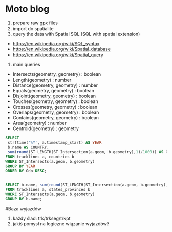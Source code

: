 
# Moto blog

1. prepare raw gpx files
1. import do spatialite
1. query the data with Spatial SQL (SQL with spatial extension)
 * https://en.wikipedia.org/wiki/SQL_syntax
 * https://en.wikipedia.org/wiki/Spatial_database
 * https://en.wikipedia.org/wiki/Spatial_query
1. main queries
 * Intersects(geometry, geometry) : boolean
 * Length(geometry) : number
 * Distance(geometry, geometry) : number
 * Equals(geometry, geometry) : boolean
 * Disjoint(geometry, geometry) : boolean
 * Touches(geometry, geometry) : boolean
 * Crosses(geometry, geometry) : boolean
 * Overlaps(geometry, geometry) : boolean
 * Contains(geometry, geometry) : boolean
 * Area(geometry) : number
 * Centroid(geometry) : geometry


```sql
SELECT
 strftime('%Y', a.timestamp_start) AS YEAR
 b.name AS COUNTRY,
 sum(round(ST_LENGTH(ST_Intersection(a.geom, b.geometry),1)/1000)) AS ODO
FROM tracklines a, countries b
WHERE ST_Intersects(a.geom, b.geometry)
GROUP BY YEAR
ORDER BY Odo DESC;


SELECT b.name, sum(round(ST_LENGTH(ST_Intersection(a.geom, b.geometry),1)/1000))
FROM tracklines a, states_provinces b
WHERE ST_Intersects(a.geom, b.geometry)
GROUP BY b.name;

```

#Baza wyjazdów

1. każdy ślad: trk/trkseg/trkpt
1. jakiś pomysł na logiczne wiązanie wyjazdów?
